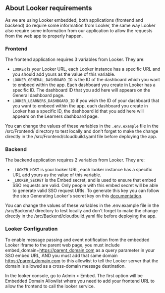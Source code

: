 ## About Looker requirements
As we are using Looker embedded, both applications (frontend and backend) do require some information from Looker, the same way Looker also require some information from our application to allow the requests from the web app to properly happen.

### Frontend

The frontend application requires 3 variables from Looker. They are:

* ```LOOKER``` is your Looker URL, each Looker instance has a specific URL and you should add yours as the value of this variable.
* ```LOOKER_GENERAL_DASHBOARD_ID``` is the ID of the dashboard which you want to embeed within the app. Each dashboard you create in Looker has a specific ID. The dashboard ID that you add here will appears on the General dashboard page.
* ```LOOKER_LEARNERS_DASHBOARD_ID``` if you wish the ID of your dashboard that you want to embeed within the app, each dashboard you create in Looker has a specific ID, the dashboard id that you add here will appears on the Learners dashboard page.

You can change the values ​​of these variables in the ```.env.example``` file in the /src/Frontend/ directory to test locally and don't forget to make the change directly in the /src/Frontend/cloudbuild.yaml file before deploying the app.


### Backend

The backend  application requires 2 variables from Looker. They are:

* ```_LOOKER_HOST``` is your looker URL, each looker instance has a specific URL add yours as the value of this variable.
* ```_LOOKER_SECRET``` is the Embed secret, and is used to ensure that embed SSO requests are valid. Only people with this embed secret will be able to generate valid SSO request URIs. To generate this key you can follow the step Generating Looker's secret key on this [documentation](https://developers.looker.com/embed/getting-started/sso/#:~:text=Generating%20Looker's%20secret%20key&text=Go%20to%20the%20Embed%20page,to%20generate%20your%20embed%20secret.).


You can change the values ​​of these variables in the .env.example file in the /src/Backend/ directory to test locally and don't forget to make the change directly in the /src/Backend/cloudbuild.yaml file before deploying the app.

### Looker Configuration

To enable message passing and event notification from the embedded Looker iframe to the parent web page, you must include embed_domain=https://parent_domain.com as a query parameter in your SSO embed URL, AND you must add that same domain https://parent_domain.com to this allowlist to tell the Looker server that the domain is allowed as a cross-domain message destination.

In the looker console, go to Admin > Embed. The first option will be Embedded Domain Allowlist where you need to add your frontend URL to allow the frontend to call the looker service.
